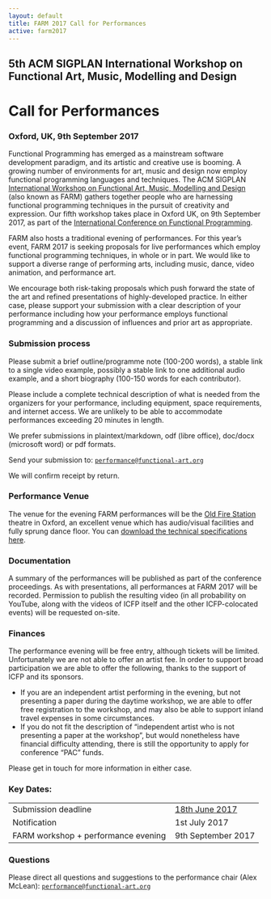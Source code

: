 ```yaml
---
layout: default
title: FARM 2017 Call for Performances
active: farm2017
---
```


## 5th ACM SIGPLAN International Workshop on Functional Art, Music, Modelling and Design

# Call for Performances

### Oxford, UK, 9th September 2017

Functional Programming has emerged as a mainstream software development paradigm, and its artistic and creative use is booming. A growing number of environments for art, music and design now employ functional programming languages and techniques. The ACM SIGPLAN [International Workshop on Functional Art, Music, Modelling and Design](http://functional-art.org/2017/) (also known as FARM) gathers together people who are harnessing functional programming techniques in the pursuit of creativity and expression. Our fifth workshop takes place in Oxford UK, on 9th September 2017, as part of the [International Conference on Functional Programming](http://icfp17.sigplan.org/home).

FARM also hosts a traditional evening of performances. For this year’s event, FARM 2017 is seeking proposals for live performances which employ functional programming techniques, in whole or in part. We would like to support a diverse range of performing arts, including music, dance, video animation, and performance art.

We encourage both risk-taking proposals which push forward the state of the art and refined presentations of highly-developed practice. In either case, please support your submission with a clear description of your performance including how your performance employs functional programming and a discussion of influences and prior art as appropriate.

### Submission process

Please submit a brief outline/programme note (100-200 words), a stable link to a single video example, possibly a stable link to one additional audio example, and a short biography (100-150 words for each contributor).

Please include a complete technical description of what is needed from the organizers for your performance, including equipment, space requirements, and internet access. We are unlikely to be able to accommodate performances exceeding 20 minutes in length.

We prefer submissions in plaintext/markdown, odf (libre office), doc/docx (microsoft word) or pdf formats.

Send your submission to: [`performance@functional-art.org`](mailto:performance@functional-art.org)

We will confirm receipt by return.

### Performance Venue

The venue for the evening FARM performances will be the [Old Fire Station](https://oldfirestation.org.uk/) theatre in Oxford, an excellent venue which has audio/visual facilities and fully sprung dance floor. You can [download the technical specifications here](https://oldfirestation.org.uk/hires/perform-at-the-old-fire-station/).

### Documentation

A summary of the performances will be published as part of the conference proceedings. As with presentations, all performances at FARM 2017 will be recorded. Permission to publish the resulting video (in all probability on YouTube, along with the videos of ICFP itself and the other ICFP-colocated events) will be requested on-site. 

### Finances

The performance evening will be free entry, although tickets will be limited. Unfortunately we are not able to offer an artist fee. In order to support broad participation we are able to offer the following, thanks to the support of ICFP and its sponsors.

* If you are an independent artist performing in the evening, but not presenting a paper during the daytime workshop, we are able to offer free registration to the workshop, and may also be able to support inland travel expenses in some circumstances. 
* If you do not fit the description of “independent artist who is not presenting a paper at the workshop”, but would nonetheless have financial difficulty attending, there is still the opportunity to apply for conference “PAC” funds. 

Please get in touch for more information in either case.

### Key Dates:


<table>
<tr>
<td style="padding-right:10px">Submission deadline</td><td>
<a href="https://www.timeanddate.com/worldclock/fixedtime.html?msg=FARM+2017+Performance%20Submission+Deadline&iso=20170618T235959&p1=3399">18th June
2017</a></td>
</tr>

<tr>
<td style="padding-right:10px">Notification</td>
<td>1st July 2017</td>
</tr>

<tr>
<td style="padding-right:10px">FARM workshop + performance evening</td>
<td>9th September 2017</td>
</tr>
</table>

### Questions

Please direct all questions and suggestions to the performance chair (Alex McLean): [`performance@functional-art.org`](mailto:performance@functional-art.org)



